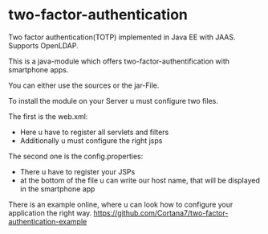 # two-factor-authentication
Two factor authentication(TOTP) implemented in Java EE with JAAS. Supports OpenLDAP.

This is a java-module which offers two-factor-authentification with smartphone apps.

You can either use the sources or the jar-File.

To install the module on your Server u must configure two files.

The first is the web.xml:
  - Here u have to register all servlets and filters
  - Additionally u must configure the right jsps
  
The second one is the config.properties:
  - There u have to register your JSPs
  - at the bottom of the file u can write our host name, that will be displayed in the smartphone app

There is an example online, where u can look how to configure your application the right way.
https://github.com/Cortana7/two-factor-authentication-example


